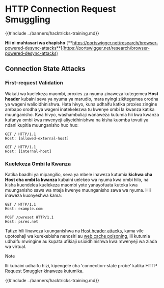 # HTTP Connection Request Smuggling

{{#include ../banners/hacktricks-training.md}}

**Hii ni muhtasari wa chapisho** [**https://portswigger.net/research/browser-powered-desync-attacks**](https://portswigger.net/research/browser-powered-desync-attacks)

## Connection State Attacks <a href="#state" id="state"></a>

### First-request Validation

Wakati wa kuelekeza maombi, proxies za nyuma zinaweza kutegemea **Host header** kubaini seva ya nyuma ya marudio, mara nyingi zikitegemea orodha ya wageni walioidhinishwa. Hata hivyo, kuna udhaifu katika proxies zingine ambapo orodha ya wageni inatekelezwa tu kwenye ombi la kwanza katika muunganisho. Kwa hivyo, washambuliaji wanaweza kutumia hii kwa kwanza kufanya ombi kwa mwenyeji aliyeidhinishwa na kisha kuomba tovuti ya ndani kupitia muunganisho huo huo:
```
GET / HTTP/1.1
Host: [allowed-external-host]

GET / HTTP/1.1
Host: [internal-host]
```
### Kuelekeza Ombi la Kwanza

Katika baadhi ya mipangilio, seva ya mbele inaweza kutumia **kichwa cha Host cha ombi la kwanza** kubaini uelekeo wa nyuma kwa ombi hilo, na kisha kuendelea kuelekeza maombi yote yanayofuata kutoka kwa muunganisho sawa wa mteja kwenye muunganisho sawa wa nyuma. Hii inaweza kuonyeshwa kama:
```
GET / HTTP/1.1
Host: example.com

POST /pwreset HTTP/1.1
Host: psres.net
```
Tatizo hili linaweza kuunganishwa na [Host header attacks](https://portswigger.net/web-security/host-header), kama vile upotoshaji wa kurekebisha nenosiri au [web cache poisoning](https://portswigger.net/web-security/web-cache-poisoning), ili kutumia udhaifu mwingine au kupata ufikiaji usioidhinishwa kwa mwenyeji wa ziada wa virtual.

> [!NOTE]
> Ili kubaini udhaifu hizi, kipengele cha 'connection-state probe' katika HTTP Request Smuggler kinaweza kutumika.

{{#include ../banners/hacktricks-training.md}}
